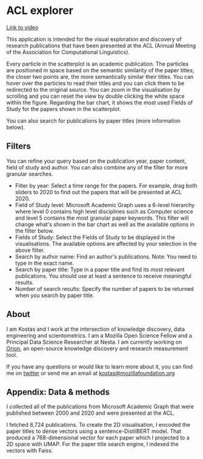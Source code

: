 # ACL explorer #
[Link to video](https://youtu.be/WuBZu8KeMFw)  

This application is intended for the visual exploration and discovery of research publications that have been presented at the ACL (Annual Meeting of the Association for Computational Linguistics).

Every particle in the scatterplot is an academic publication. The particles are positioned in space based on the semantic similarity of the paper titles; the closer two points are, the more semantically similar their titles. You can hover over the particles to read their titles and you can click them to be redirected to the original source. You can zoom in the visualisation by scrolling and you can reset the view by double clicking the white space within the figure. Regarding the bar chart, it shows the most used Fields of Study for the papers shown in the scatterplot.

You can also search for publications by paper titles (more information below).

## Filters ##

You can refine your query based on the publication year, paper content, field of study and author. You can also combine any of the filter for more granular searches.

- Filter by year: Select a time range for the papers. For example, drag both sliders to 2020 to find out the papers that will be presented at ACL 2020.
- Field of Study level: Microsoft Academic Graph uses a 6-level hierarchy where level 0 contains high level disciplines such as Computer science and level 5 contains the most granular paper keywords. This filter will change what's shown in the bar chart as well as the available options in the filter below.
- Fields of Study: Select the Fields of Study to be displayed in the visualisations. The available options are affected by your selection in the above filter.
- Search by author name: Find an author's publications. Note: You need to type in the exact name.
- Search by paper title: Type in a paper title and find its most relevant publications. You should use at least a sentence to receive meaningful results.
- Number of search results: Specify the number of papers to be returned when you search by paper title.

## About ##

I am Kostas and I work at the intersection of knowledge discovery, data engineering and scientometrics. I am a Mozilla Open Science Fellow and a Principal Data Science Researcher at Nesta. I am currently working on [Orion](https://www.orion-search.org/), an open-source knowledge discovery and research measurement tool.

If you have any questions or would like to learn more about it, you can find me on [twitter](https://twitter.com/kstathou) or send me an email at kostas@mozillafoundation.org

## Appendix: Data & methods ##

I collected all of the publications from Microsoft Academic Graph that were published between 2000 and 2020 and were presented at the ACL.

I fetched 8,724 publications. To create the 2D visualisation, I encoded the paper titles to dense vectors using a sentence-DistilBERT model. That produced a 768-dimensional vector for each paper which I projected to a 2D space with UMAP. For the paper title search engine, I indexed the vectors with Faiss.
